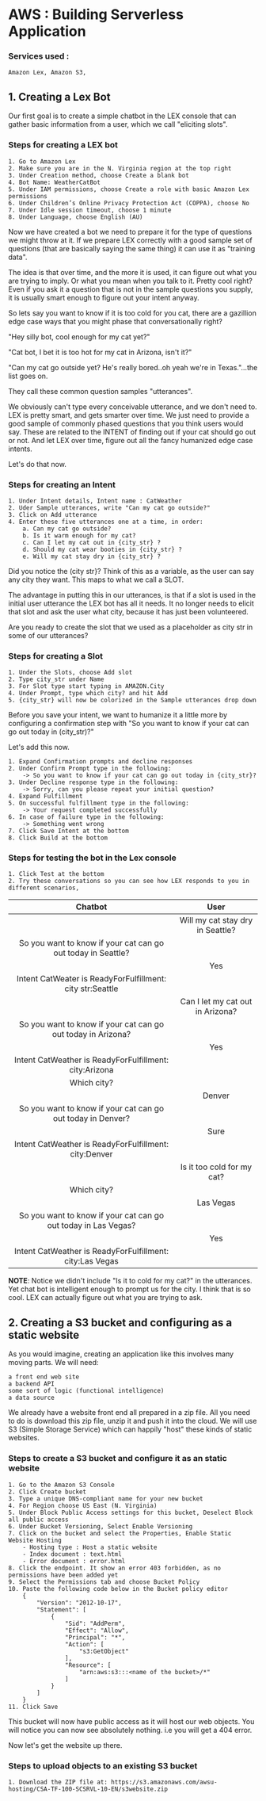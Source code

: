 # **AWS : Building Serverless Application**
### **Services used** :
    Amazon Lex, Amazon S3,

## **1. Creating a Lex Bot**

Our first goal is to create a simple chatbot in the LEX console that can gather basic information from a user, which we call "eliciting slots".

### **Steps for creating a LEX bot**

    1. Go to Amazon Lex
    2. Make sure you are in the N. Virginia region at the top right
    3. Under Creation method, choose Create a blank bot
    4. Bot Name: WeatherCatBot
    5. Under IAM permissions, choose Create a role with basic Amazon Lex permissions
    6. Under Children’s Online Privacy Protection Act (COPPA), choose No
    7. Under Idle session timeout, choose 1 minute
    8. Under Language, choose English (AU)

Now we have created a bot we need to prepare it for the type of questions we might throw at it.
If we prepare LEX correctly with a good sample set of questions (that are basically saying the same
thing) it can use it as "training data".

The idea is that over time, and the more it is used, it can figure out what you are trying to imply. Or what you mean when you talk to it. Pretty cool right? Even if you ask it a question that is not in the sample questions you supply, it is usually smart enough to figure out your intent anyway.

So lets say you want to know if it is too cold for you cat, there are a gazillion edge case ways that you might phase that conversationally right?

"Hey silly bot, cool enough for my cat yet?"

"Cat bot, I bet it is too hot for my cat in Arizona, isn't it?"

"Can my cat go outside yet? He's really bored..oh yeah we're in Texas."...the list goes on.

They call these common question samples "utterances".

We obviously can't type every conceivable utterance, and we don't need to. LEX is pretty smart, and gets smarter over time. We just need to provide a good sample of commonly phased questions that you think users would say. These are related to the INTENT of finding out if your cat should go out or not. And let LEX over time, figure out all the fancy humanized edge case intents.

Let's do that now.

### **Steps for creating an Intent**

    1. Under Intent details, Intent name : CatWeather
    2. Uder Sample utterances, write "Can my cat go outside?"
    3. Click on Add utterance
    4. Enter these five utterances one at a time, in order:
        a. Can my cat go outside?
        b. Is it warm enough for my cat?
        c. Can I let my cat out in {city_str} ?
        d. Should my cat wear booties in {city_str} ?
        e. Will my cat stay dry in {city_str} ?

Did you notice the (city str}? Think of this as a variable, as the user can say any city they want.
This maps to what we call a SLOT.

The advantage in putting this in our utterances, is that if a slot is used in the initial user utterance the LEX bot has all it needs. It no longer needs to elicit that slot and ask the user what city, because it has just been volunteered.

Are you ready to create the slot that we used as a placeholder as city str in some of our utterances?

### **Steps for creating a Slot**

    1. Under the Slots, choose Add slot
    2. Type city_str under Name
    3. For Slot type start typing in AMAZON.City
    4. Under Prompt, type which city? and hit Add
    5. {city_str} will now be colorized in the Sample utterances drop down

Before you save your intent, we want to humanize it a little more by configuring a confirmation step
with "So you want to know if your cat can go out today in (city_str)?"

Let's add this now.

    1. Expand Confirmation prompts and decline responses
    2. Under Confirm Prompt type in the following:
        -> So you want to know if your cat can go out today in {city_str}?
    3. Under Decline response type in the following:
        -> Sorry, can you please repeat your initial question?
    4. Expand Fulfillment
    5. On successful fulfillment type in the following:
        -> Your request completed successfully
    6. In case of failure type in the following:
        -> Something went wrong
    7. Click Save Intent at the bottom
    8. Click Build at the bottom

### **Steps for testing the bot in the Lex console**

    1. Click Test at the bottom
    2. Try these conversations so you can see how LEX responds to you in different scenarios,

| Chatbot                                                        | User                              |
|:---:                                                           |:---:                              |
|                                                                | Will my cat stay dry in Seattle?  |
| So you want to know if your cat can go out today in Seattle?   |                                   |
|                                                                | Yes                               |
| Intent CatWeater is ReadyForFulfillment: city str:Seattle      |                                   |
|                                                                | Can I let my cat out in Arizona?  |
| So you want to know if your cat can go out today in Arizona?   |                                   |
|                                                                | Yes                               |
| Intent CatWeather is ReadyForFulfillment: city:Arizona         |                                   ||                                                                | Is it warm enough for my cat?     |
| Which city?                                                    |                                   |
|                                                                | Denver                            |
| So you want to know if your cat can go out today in Denver?    |                                   |
|                                                                | Sure                              |
| Intent CatWeather is ReadyForFulfillment: city:Denver          |                                   |
|                                                                | Is it too cold for my cat?        |
| Which city?                                                    |                                   |
|                                                                | Las Vegas                         |
| So you want to know if your cat can go out today in Las Vegas? |                                   |
|                                                                | Yes                               |
| Intent CatWeather is ReadyForFulfillment: city:Las Vegas       |                                   |


**NOTE**: Notice we didn't include "Is it to cold for my cat?" in the utterances. Yet chat bot is intelligent enough to prompt us for the city. I think that is so cool. LEX can actually figure out what you are trying to ask.

## **2. Creating a S3 bucket and configuring as a static website**

As you would imagine, creating an application like this involves many moving parts. We will need:

    a front end web site
    a backend API
    some sort of logic (functional intelligence)
    a data source

We already have a website front end all prepared in a zip file. All you need to do is download this zip file, unzip it and push it into the cloud. We will use S3 (Simple Storage Service) which can happily "host" these kinds of static websites.

### **Steps to create a S3 bucket and configure it as an static website**

    1. Go to the Amazon S3 Console
    2. Click Create bucket
    3. Type a unique DNS-compliant name for your new bucket
    4. For Region choose US East (N. Virginia)
    5. Under Block Public Access settings for this bucket, Deselect Block all public access
    6. Under Bucket Versioning, Select Enable Versioning
    7. Click on the bucket and select the Properties, Enable Static Website Hosting
        - Hosting type : Host a static website
        - Index document : text.html
        - Error document : error.html
    8. Click the endpoint. It show an error 403 forbidden, as no permissions have been added yet
    9. Select the Permissions tab and choose Bucket Policy
    10. Paste the following code below in the Bucket policy editor
        {
            "Version": "2012-10-17",
            "Statement": [
                {
                    "Sid": "AddPerm",
                    "Effect": "Allow",
                    "Principal": "*",
                    "Action": [
                        "s3:GetObject"
                    ],
                    "Resource": [
                        "arn:aws:s3:::<name of the bucket>/*"
                    ]
                }
            ]
        }
    11. Click Save

This bucket will now have public access as it will host our web objects. You will notice you can now see absolutely nothing. i.e you will get a 404 error.

Now let's get the website up there.

### **Steps to upload objects to an existing S3 bucket**

    1. Download the ZIP file at: https://s3.amazonaws.com/awsu-hosting/CSA-TF-100-SCSRVL-10-EN/s3website.zip
    
